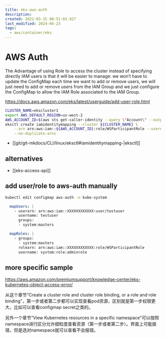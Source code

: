 ```yaml
---
title: eks-aws-auth
description: 
created: 2022-03-15 08:51:03.927
last_modified: 2024-04-23
tags:
  - aws/container/eks
---
```

# AWS Auth

The Advantage of using Role to access the cluster instead of specifying directly IAM users is that it will be easier to manage: we won’t have to update the ConfigMap each time we want to add or remove users, we will just need to add or remove users from the IAM Group and we just configure the ConfigMap to allow the IAM Role associated to the IAM Group.

https://docs.aws.amazon.com/eks/latest/userguide/add-user-role.html

```sh
CLUSTER_NAME=ekscluster1
export AWS_DEFAULT_REGION=us-west-2
AWS_ACCOUNT_ID=$(aws sts get-caller-identity --query \"Account\" --output text)
eksctl create iamidentitymapping --cluster ${CLUSTER_NAME} \
    --arn arn:aws:iam::${AWS_ACCOUNT_ID}:role/WSParticipantRole --username admin --group system:masters \
    --no-duplicate-arns
```
- [[git/git-mkdocs/CLI/linux/eksctl#iamidentitymapping-|eksctl]] 

## alternatives
- [[eks-access-api]]

## add user/role to aws-auth manually

```sh
kubectl edit configmap aws-auth -n kube-system
```

``` yaml
  mapUsers: |
    - userarn: arn:aws:iam::XXXXXXXXXXXX:user/testuser
      username: testuser
      groups:
      - system:masters
```

```yaml
  mapRoles: |
    - groups:
      - system:masters
      rolearn: arn:aws:iam::XXXXXXXXXXXX:role/WSParticipantRole
      username: system:role:adminrole
```

## more specific sample
https://aws.amazon.com/premiumsupport/knowledge-center/eks-kubernetes-object-access-error/

从这个章节“Create a cluster role and cluster role binding, or a role and role binding”，第一步或者第二步都可以实现查看pod资源，区别就是第一步权限更大，比如可以查看configmap secret之类的。

另外一个章节“View Kubernetes resources in a specific namespace”可以按照namespace进行区分允许细粒度查看资源（第一步或者第二步）。界面上可能报错，但是选对namespace就可以查看不会报错。





